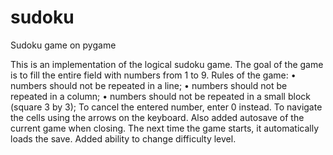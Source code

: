 # sudoku
Sudoku game on pygame

This is an implementation of the logical sudoku game.
The goal of the game is to fill the entire field with numbers from 1 to 9.
Rules of the game:
• numbers should not be repeated in a line;
• numbers should not be repeated in a column;
• numbers should not be repeated in a small block (square 3 by 3);
To cancel the entered number, enter 0 instead.
To navigate the cells using the arrows on the keyboard.
Also added autosave of the current game when closing.
The next time the game starts, it automatically loads the save.
Added ability to change difficulty level.
